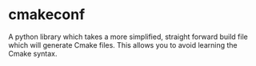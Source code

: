# cmakeconf
A python library which takes a more simplified, straight forward build file which will generate Cmake files. This allows you to avoid learning the Cmake syntax. 
